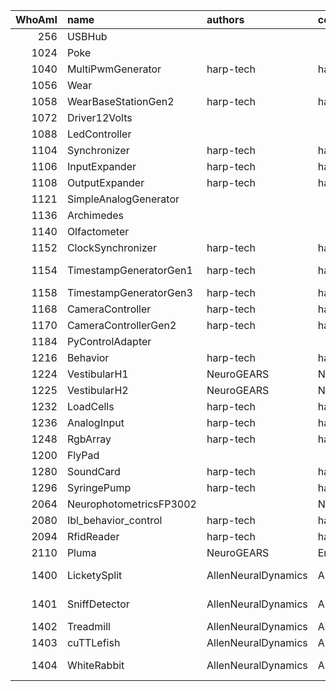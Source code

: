 |   WhoAmI | name                    | authors             | copyright           | repositoryUrl                                                     | projectUrl                                                        |
|---------:|:------------------------|:--------------------|:--------------------|:------------------------------------------------------------------|:------------------------------------------------------------------|
|      256 | USBHub                  |                     |                     |                                                                   |                                                                   |
|     1024 | Poke                    |                     |                     |                                                                   |                                                                   |
|     1040 | MultiPwmGenerator       | harp-tech           | harp-tech           | https://github.com/harp-tech/device.multipwm                      | https://github.com/harp-tech/device.multipwm                      |
|     1056 | Wear                    |                     |                     |                                                                   |                                                                   |
|     1058 | WearBaseStationGen2     | harp-tech           | harp-tech           | https://github.com/harp-tech/harp_wear_basestation_v2             | https://github.com/harp-tech/harp_wear_basestation_v2             |
|     1072 | Driver12Volts           |                     |                     |                                                                   |                                                                   |
|     1088 | LedController           |                     |                     |                                                                   |                                                                   |
|     1104 | Synchronizer            | harp-tech           | harp-tech           | https://github.com/harp-tech/device.synchronizer                  | https://github.com/harp-tech/device.synchronizer                  |
|     1106 | InputExpander           | harp-tech           | harp-tech           | https://github.com/harp-tech/device.inputexpander                 | https://github.com/harp-tech/device.inputexpander                 |
|     1108 | OutputExpander          | harp-tech           | harp-tech           | https://github.com/harp-tech/device.outputexpander                | https://github.com/harp-tech/device.outputexpander                |
|     1121 | SimpleAnalogGenerator   |                     |                     |                                                                   |                                                                   |
|     1136 | Archimedes              |                     |                     |                                                                   |                                                                   |
|     1140 | Olfactometer            |                     |                     |                                                                   |                                                                   |
|     1152 | ClockSynchronizer       | harp-tech           | harp-tech           | https://github.com/harp-tech/device.clocksync                     | https://github.com/harp-tech/device.clocksync                     |
|     1154 | TimestampGeneratorGen1  | harp-tech           | harp-tech           | https://github.com/harp-tech/harp_timestamp_generator_Gen1        | https://github.com/harp-tech/harp_timestamp_generator_Gen1        |
|     1158 | TimestampGeneratorGen3  | harp-tech           | harp-tech           | https://github.com/harp-tech/device.timestampgeneratorgen3        | https://github.com/harp-tech/device.timestampgeneratorgen3        |
|     1168 | CameraController        | harp-tech           | harp-tech           | https://github.com/harp-tech/device.cameracontroller              | https://github.com/harp-tech/device.cameracontroller              |
|     1170 | CameraControllerGen2    | harp-tech           | harp-tech           | https://github.com/harp-tech/device.cameracontrollergen2          | https://github.com/harp-tech/device.cameracontrollergen2          |
|     1184 | PyControlAdapter        |                     |                     |                                                                   |                                                                   |
|     1216 | Behavior                | harp-tech           | harp-tech           | https://github.com/harp-tech/device.behavior                      | https://github.com/harp-tech/device.behavior                      |
|     1224 | VestibularH1            | NeuroGEARS          | NeuroGEARS          | https://github.com/neurogears/device.vestibularH1                 | https://github.com/neurogears/device.vestibularH1                 |
|     1225 | VestibularH2            | NeuroGEARS          | NeuroGEARS          | https://github.com/neurogears/device.vestibularH2                 | https://github.com/neurogears/device.vestibularH2                 |
|     1232 | LoadCells               | harp-tech           | harp-tech           | https://github.com/harp-tech/device.loadcells                     | https://github.com/harp-tech/device.loadcells                     |
|     1236 | AnalogInput             | harp-tech           | harp-tech           | https://github.com/harp-tech/device.analoginput                   | https://github.com/harp-tech/device.analoginput                   |
|     1248 | RgbArray                | harp-tech           | harp-tech           | https://github.com/harp-tech/device.rgbarray                      | https://github.com/harp-tech/device.rgbarray                      |
|     1200 | FlyPad                  |                     |                     |                                                                   |                                                                   |
|     1280 | SoundCard               | harp-tech           | harp-tech           | https://github.com/harp-tech/device.soundcard                     | https://github.com/harp-tech/device.soundcard                     |
|     1296 | SyringePump             | harp-tech           | harp-tech           | https://github.com/harp-tech/device.syringepump                   | https://github.com/harp-tech/device.syringepump                   |
|     2064 | NeurophotometricsFP3002 |                     | Neurophotometrics   | https://github.com/neurophotometrics/neurophotometrics            | https://github.com/neurophotometrics/neurophotometrics            |
|     2080 | Ibl_behavior_control    | harp-tech           | harp-tech           | https://github.com/harp-tech/IBL_behavior_control                 | https://github.com/harp-tech/IBL_behavior_control                 |
|     2094 | RfidReader              | harp-tech           | harp-tech           | https://github.com/harp-tech/device.rfidreader                    | https://github.com/harp-tech/device.rfidreader                    |
|     2110 | Pluma                   | NeuroGEARS          | EmotionalCities     | https://github.com/emotional-cities/pluma                         | https://github.com/emotional-cities/pluma                         |
|     1400 | LicketySplit            | AllenNeuralDynamics | AllenNeuralDynamics | https://github.com/AllenNeuralDynamics/harp.device.lickety-split  | https://github.com/AllenNeuralDynamics/harp.device.lickety-split  |
|     1401 | SniffDetector           | AllenNeuralDynamics | AllenNeuralDynamics | https://github.com/AllenNeuralDynamics/harp.device.sniff-detector | https://github.com/AllenNeuralDynamics/harp.device.sniff-detector |
|     1402 | Treadmill               | AllenNeuralDynamics | AllenNeuralDynamics | https://github.com/AllenNeuralDynamics/harp.device.treadmill      | https://github.com/AllenNeuralDynamics/harp.device.treadmill      |
|     1403 | cuTTLefish              | AllenNeuralDynamics | AllenNeuralDynamics | https://github.com/AllenNeuralDynamics/harp.device.cuttlefish     | https://github.com/AllenNeuralDynamics/harp.device.cuttlefish     |
|     1404 | WhiteRabbit             | AllenNeuralDynamics | AllenNeuralDynamics | https://github.com/AllenNeuralDynamics/harp.device.white-rabbit   | https://github.com/AllenNeuralDynamics/harp.device.white-rabbit   |